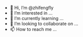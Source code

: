 - 👋 Hi, I’m @zhifengfly
- 👀 I’m interested in ...
- 🌱 I’m currently learning ...
- 💞️ I’m looking to collaborate on ...
- 📫 How to reach me ...

<!---
zhifengfly/zhifengfly is a ✨ special ✨ repository because its `README.md` (this file) appears on your GitHub profile.
You can click the Preview link to take a look at your changes.
--->
